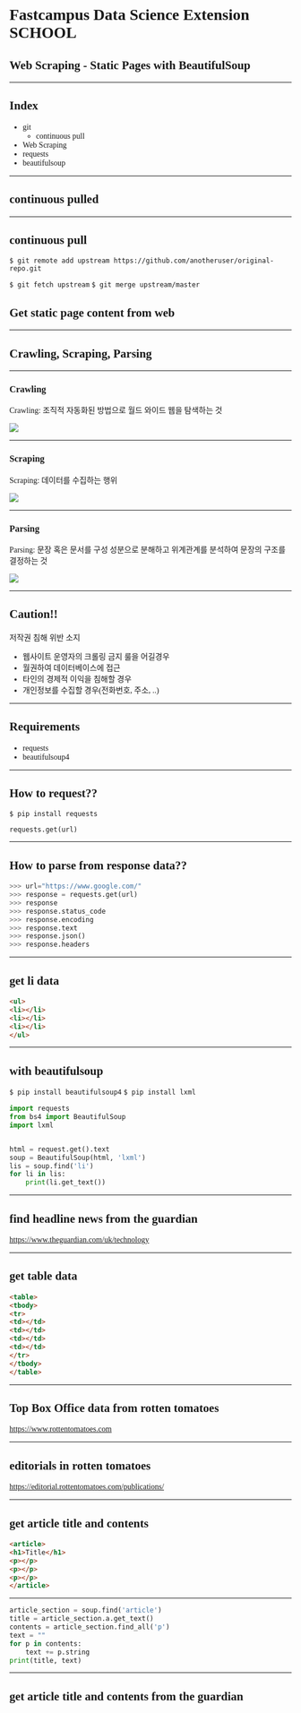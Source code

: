 # Fastcampus Data Science Extension SCHOOL
## Web Scraping - Static Pages with BeautifulSoup

---
<!--
page_number: true
$size: A4
footer : fastcampus 데이터 사이언스 Extension 스쿨, Wooyoung Choi, 2018
-->

## Index
- git
	- continuous pull
- Web Scraping
- requests
- beautifulsoup

---
## continuous pulled

---
## continuous pull

`$ git remote add upstream https://github.com/anotheruser/original-repo.git`

`$ git fetch upstream`
`$ git merge upstream/master`


## Get static page content from web

---
## Crawling, Scraping, Parsing

---
### Crawling
Crawling: 조직적 자동화된 방법으로 월드 와이드 웹을 탐색하는 것

![](https://upload.wikimedia.org/wikipedia/commons/thumb/d/df/WebCrawlerArchitecture.svg/500px-WebCrawlerArchitecture.svg.png)


---
### Scraping
Scraping: 데이터를 수집하는 행위

![](http://webdata-scraping.com/media/2013/11/web-scraping-services.png)

---
### Parsing
Parsing: 문장 혹은 문서를 구성 성분으로 분해하고 위계관계를 분석하여 문장의 구조를 결정하는 것

![](http://www.booooooom.com/wp-content/uploads/2013/11/michelgondry-tallhappy.jpg)

---
## Caution!!
저작권 침해 위반 소지
- 웹사이트 운영자의 크롤링 금지 룰을 어길경우 
- 월권하여 데이터베이스에 접근
- 타인의 경제적 이익을 침해할 경우
- 개인정보를 수집할 경우(전화번호, 주소, ..)

---
## Requirements
- requests
- beautifulsoup4

---
## How to request??
`$ pip install requests`

`requests.get(url)`

---
## How to parse from response data??
```python
>>> url="https://www.google.com/"
>>> response = requests.get(url)
>>> response
>>> response.status_code
>>> response.encoding
>>> response.text
>>> response.json()
>>> response.headers
```

---
## get li data

```html
<ul>
<li></li>
<li></li>
<li></li>
</ul>
```

---
## with beautifulsoup
`$ pip install beautifulsoup4`
`$ pip install lxml`
```python
import requests
from bs4 import BeautifulSoup
import lxml


html = request.get().text
soup = BeautifulSoup(html, 'lxml')
lis = soup.find('li')
for li in lis:
    print(li.get_text())
```

---
## find headline news from the guardian
https://www.theguardian.com/uk/technology

---
## get table data

```html
<table>
<tbody>
<tr>
<td></td>
<td></td>
<td></td>
<td></td>
</tr>
</tbody>
</table>
```

---
## Top Box Office data from rotten tomatoes
https://www.rottentomatoes.com

---
## editorials in rotten tomatoes
https://editorial.rottentomatoes.com/publications/

---
## get article title and contents

```html
<article>
<h1>Title</h1>
<p></p>
<p></p>
<p></p>
</article>
```

---
```python
article_section = soup.find('article')
title = article_section.a.get_text()
contents = article_section.find_all('p')
text = ""
for p in contents:
	text += p.string
print(title, text)
```

---
## get article title and contents from the guardian


<link href="https://fonts.googleapis.com/css?family=Nanum+Gothic:400,800" rel="stylesheet">
<link rel='stylesheet' href='//cdn.jsdelivr.net/npm/hack-font@3.3.0/build/web/hack-subset.css'>

<style>
h1,h2,h3,h4,h5,h6,
p,li, dd {
font-family: 'Nanum Gothic', Gothic;
}
span, pre {
font-family: Hack, monospace;
}
</style>
